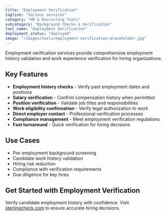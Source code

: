 ```yaml
---
title: "Employment Verification"
tagline: "Various services"
category: "HR & Recruiting Tools"
subcategory: "Background Checks & Verification"
tool_name: "Employment Verification"
deployment_status: "deployed"
image: "/images/tools/employment-verification-placeholder.jpg"
---
```

Employment verification services provide comprehensive employment history validation and work experience verification for hiring organizations.

## Key Features

- **Employment history checks** - Verify past employment dates and positions
- **Salary verification** - Confirm compensation history when permitted
- **Position verification** - Validate job titles and responsibilities
- **Work eligibility confirmation** - Verify legal authorization to work
- **Direct employer contact** - Professional verification processes
- **Compliance management** - Meet employment verification regulations
- **Fast turnaround** - Quick verification for hiring decisions

## Use Cases

- Pre-employment background screening
- Candidate work history validation
- Hiring risk reduction
- Compliance with verification requirements
- Due diligence for key hires

## Get Started with Employment Verification

Verify candidate employment history with confidence. Visit [sterlingcheck.com](https://www.sterlingcheck.com) to ensure accurate hiring decisions.
